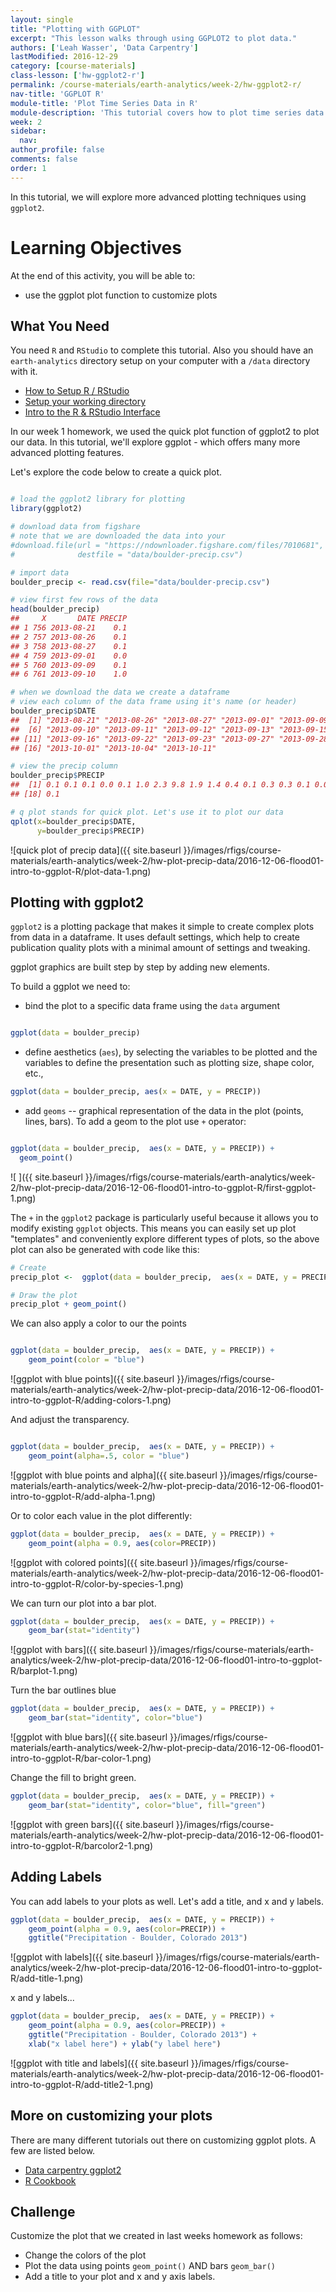 ```yaml
---
layout: single
title: "Plotting with GGPLOT"
excerpt: "This lesson walks through using GGPLOT2 to plot data."
authors: ['Leah Wasser', 'Data Carpentry']
lastModified: 2016-12-29
category: [course-materials]
class-lesson: ['hw-ggplot2-r']
permalink: /course-materials/earth-analytics/week-2/hw-ggplot2-r/
nav-title: 'GGPLOT R'
module-title: 'Plot Time Series Data in R'
module-description: 'This tutorial covers how to plot time series data in R using ggplot2. It also covers converting data stored in data/time format into an R date time class.'
week: 2
sidebar:
  nav:
author_profile: false
comments: false
order: 1
---
```


In this tutorial, we will explore more advanced plotting techniques using `ggplot2`.

<div class='notice--success' markdown="1">

# Learning Objectives
At the end of this activity, you will be able to:

* use the ggplot plot function to customize plots

## What You Need

You need `R` and `RStudio` to complete this tutorial. Also you should have
an `earth-analytics` directory setup on your computer with a `/data`
directory with it.

* [How to Setup R / RStudio](/course-materials/earth-analytics/week-1/setup-r-rstudio/)
* [Setup your working directory](/course-materials/earth-analytics/week-1/setup-working-directory/)
* [Intro to the R & RStudio Interface](/course-materials/earth-analytics/week-1/intro-to-r-and-rstudio)

</div>


In our week 1 homework, we used the quick plot function of ggplot2 to plot our data.
In this tutorial, we'll explore ggplot - which offers many more advanced plotting
features.

Let's explore the code below to create a quick plot.


```r

# load the ggplot2 library for plotting
library(ggplot2)

# download data from figshare
# note that we are downloaded the data into your
#download.file(url = "https://ndownloader.figshare.com/files/7010681",
#              destfile = "data/boulder-precip.csv")

# import data
boulder_precip <- read.csv(file="data/boulder-precip.csv")

# view first few rows of the data
head(boulder_precip)
##     X       DATE PRECIP
## 1 756 2013-08-21    0.1
## 2 757 2013-08-26    0.1
## 3 758 2013-08-27    0.1
## 4 759 2013-09-01    0.0
## 5 760 2013-09-09    0.1
## 6 761 2013-09-10    1.0

# when we download the data we create a dataframe
# view each column of the data frame using it's name (or header)
boulder_precip$DATE
##  [1] "2013-08-21" "2013-08-26" "2013-08-27" "2013-09-01" "2013-09-09"
##  [6] "2013-09-10" "2013-09-11" "2013-09-12" "2013-09-13" "2013-09-15"
## [11] "2013-09-16" "2013-09-22" "2013-09-23" "2013-09-27" "2013-09-28"
## [16] "2013-10-01" "2013-10-04" "2013-10-11"

# view the precip column
boulder_precip$PRECIP
##  [1] 0.1 0.1 0.1 0.0 0.1 1.0 2.3 9.8 1.9 1.4 0.4 0.1 0.3 0.3 0.1 0.0 0.9
## [18] 0.1

# q plot stands for quick plot. Let's use it to plot our data
qplot(x=boulder_precip$DATE,
      y=boulder_precip$PRECIP)
```

![quick plot of precip data]({{ site.baseurl }}/images/rfigs/course-materials/earth-analytics/week-2/hw-plot-precip-data/2016-12-06-flood01-intro-to-ggplot-R/plot-data-1.png)

## Plotting with ggplot2

`ggplot2` is a plotting package that makes it simple to create complex plots
from data in a dataframe. It uses default settings, which help to create
publication quality plots with a minimal amount of settings and tweaking.

ggplot graphics are built step by step by adding new elements.

To build a ggplot we need to:

- bind the plot to a specific data frame using the `data` argument


```r

ggplot(data = boulder_precip)

```

- define aesthetics (`aes`), by selecting the variables to be plotted and the variables to define the presentation
     such as plotting size, shape color, etc.,


```r
ggplot(data = boulder_precip, aes(x = DATE, y = PRECIP))
```

- add `geoms` -- graphical representation of the data in the plot (points,
     lines, bars). To add a geom to the plot use `+` operator:


```r

ggplot(data = boulder_precip,  aes(x = DATE, y = PRECIP)) +
  geom_point()
```

![ ]({{ site.baseurl }}/images/rfigs/course-materials/earth-analytics/week-2/hw-plot-precip-data/2016-12-06-flood01-intro-to-ggplot-R/first-ggplot-1.png)

The `+` in the `ggplot2` package is particularly useful because it allows you
to modify existing `ggplot` objects. This means you can easily set up plot
"templates" and conveniently explore different types of plots, so the above
plot can also be generated with code like this:


```r
# Create
precip_plot <-  ggplot(data = boulder_precip,  aes(x = DATE, y = PRECIP))

# Draw the plot
precip_plot + geom_point()

```




We can also apply a color to our the points


```r

ggplot(data = boulder_precip,  aes(x = DATE, y = PRECIP)) +
    geom_point(color = "blue")
```

![ggplot with blue points]({{ site.baseurl }}/images/rfigs/course-materials/earth-analytics/week-2/hw-plot-precip-data/2016-12-06-flood01-intro-to-ggplot-R/adding-colors-1.png)

And adjust the transparency.


```r

ggplot(data = boulder_precip,  aes(x = DATE, y = PRECIP)) +
    geom_point(alpha=.5, color = "blue")
```

![ggplot with blue points and alpha]({{ site.baseurl }}/images/rfigs/course-materials/earth-analytics/week-2/hw-plot-precip-data/2016-12-06-flood01-intro-to-ggplot-R/add-alpha-1.png)


Or to color each value in the plot differently:


```r
ggplot(data = boulder_precip,  aes(x = DATE, y = PRECIP)) +
    geom_point(alpha = 0.9, aes(color=PRECIP))
```

![ggplot with colored points]({{ site.baseurl }}/images/rfigs/course-materials/earth-analytics/week-2/hw-plot-precip-data/2016-12-06-flood01-intro-to-ggplot-R/color-by-species-1.png)


We can turn our plot into a bar plot.


```r
ggplot(data = boulder_precip,  aes(x = DATE, y = PRECIP)) +
    geom_bar(stat="identity")
```

![ggplot with bars]({{ site.baseurl }}/images/rfigs/course-materials/earth-analytics/week-2/hw-plot-precip-data/2016-12-06-flood01-intro-to-ggplot-R/barplot-1.png)

Turn the bar outlines blue


```r
ggplot(data = boulder_precip,  aes(x = DATE, y = PRECIP)) +
    geom_bar(stat="identity", color="blue")
```

![ggplot with blue bars]({{ site.baseurl }}/images/rfigs/course-materials/earth-analytics/week-2/hw-plot-precip-data/2016-12-06-flood01-intro-to-ggplot-R/bar-color-1.png)

Change the fill to bright green.


```r
ggplot(data = boulder_precip,  aes(x = DATE, y = PRECIP)) +
    geom_bar(stat="identity", color="blue", fill="green")
```

![ggplot with green bars]({{ site.baseurl }}/images/rfigs/course-materials/earth-analytics/week-2/hw-plot-precip-data/2016-12-06-flood01-intro-to-ggplot-R/barcolor2-1.png)


## Adding Labels

You can add labels to your plots as well. Let's add a title, and x and y labels.

```r
ggplot(data = boulder_precip,  aes(x = DATE, y = PRECIP)) +
    geom_point(alpha = 0.9, aes(color=PRECIP)) +
    ggtitle("Precipitation - Boulder, Colorado 2013")
```

![ggplot with labels]({{ site.baseurl }}/images/rfigs/course-materials/earth-analytics/week-2/hw-plot-precip-data/2016-12-06-flood01-intro-to-ggplot-R/add-title-1.png)

x and y labels...



```r
ggplot(data = boulder_precip,  aes(x = DATE, y = PRECIP)) +
    geom_point(alpha = 0.9, aes(color=PRECIP)) +
    ggtitle("Precipitation - Boulder, Colorado 2013") +
    xlab("x label here") + ylab("y label here")
```

![ggplot with title and labels]({{ site.baseurl }}/images/rfigs/course-materials/earth-analytics/week-2/hw-plot-precip-data/2016-12-06-flood01-intro-to-ggplot-R/add-title2-1.png)


## More on customizing your plots

There are many different tutorials out there on customizing ggplot plots. A
few are listed below.

* <a href="http://www.datacarpentry.org/R-ecology-lesson/05-visualization-ggplot2.html" target="_blank"> Data carpentry ggplot2 </a>
* <a href="http://www.cookbook-r.com/Graphs/" target="_blank">R Cookbook</a>

<div class="notice--warning" markdown="1">

## <i class="fa fa-pencil-square-o" aria-hidden="true"></i> Challenge

Customize the plot that we created in last weeks homework as follows:

* Change the colors of the plot
* Plot the data using points `geom_point()` AND bars `geom_bar()`
* Add a title to your plot and x and y axis labels.

</div>
